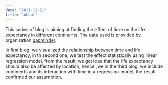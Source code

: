 ```yaml
---
date: "2021-11-21"
title: "About"
---
```


This series of blog is aiming at finding the effect of time on the life expectancy in different continents. The data used is provided by organisation  [gapminder](https://www.gapminder.org).

In first blog, we visualized the relationship between time and life expectancy, in th second one, we test the effect statistically using linear regression model, from the result, we got idea that the life expectancy should also be affected by location, hence ,we in the third blog, we include continents and its interaction with time in a regression model, the result confirmed our assumption.


